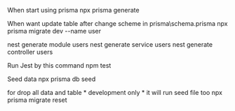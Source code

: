 When start using prisma
npx prisma generate


When want update table after change scheme in prisma\schema.prisma
npx prisma migrate dev --name user

<!-- npx prisma migrate dev -->

nest generate module users
nest generate service users
nest generate controller users

Run Jest by this command
npm test

Seed data
npx prisma db seed


for drop all data and table * development only * it will run seed file too
npx prisma migrate reset